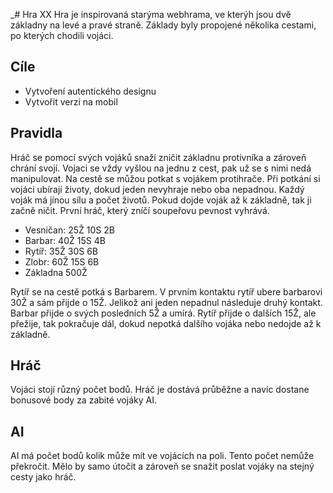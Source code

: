 _# Hra XX
Hra je inspirovaná starýma webhrama, ve kterýh jsou dvě základny na levé a pravé straně. Základy byly propojené několika cestami, po kterých chodili vojáci.   
## Cíle
* Vytvoření autentického designu
* Vytvořit verzi na mobil
## Pravidla
Hráč se pomocí svých vojáků snaží zničit základnu protivníka a zároveň chrání svojí. Vojaci se vždy vyšlou na jednu z cest, pak už se s nimi nedá manipulovat. Na cestě se můžou potkat s vojákem protihrače. Při potkání si vojáci ubírají životy, dokud jeden nevyhraje nebo oba nepadnou. Každý voják má jínou sílu a počet životů. Pokud dojde voják až k základně, tak ji začně ničit. První hráč, který zníčí soupeřovu pevnost vyhrává. 

* Vesničan: 25Ž 10S 2B
* Barbar: 40Ž 15S 4B
* Rytíř: 35Ž 30S  6B
* Zlobr: 60Ž 15S 6B
* Základna 500Ž 

Rytíř se na cestě potká s Barbarem. V prvním kontaktu rytíř ubere barbarovi 30Ž a sám přijde o 15Ž. Jelikož ani jeden nepadnul následuje druhý kontakt. Barbar přijde o svých posledních 5Ž a umírá. Rytíř příjde o dalších 15Ž, ale přežije, tak pokračuje dál, dokud nepotká dalšího vojáka nebo nedojde až k základně.

## Hráč
Vojáci stojí různý počet bodů. Hráč je dostává průběžne a navíc dostane bonusové body za zabité vojáky AI. 
## AI
AI má počet bodů kolik může mít ve vojácích na poli. Tento počet nemůže překročit. Mělo by samo útočit a zároveň se snažit poslat vojáky na stejný cesty jako hráč.
